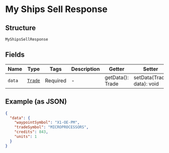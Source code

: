 
# My Ships Sell Response

## Structure

`MyShipsSellResponse`

## Fields

| Name | Type | Tags | Description | Getter | Setter |
|  --- | --- | --- | --- | --- | --- |
| `data` | [`Trade`](../../doc/models/trade.md) | Required | - | getData(): Trade | setData(Trade data): void |

## Example (as JSON)

```json
{
  "data": {
    "waypointSymbol": "X1-OE-PM",
    "tradeSymbol": "MICROPROCESSORS",
    "credits": 843,
    "units": 1
  }
}
```

